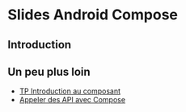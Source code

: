 # Slides Android Compose

## Introduction

<SlidesDeck src="android_compose" />

## Un peu plus loin

- [TP Introduction au composant](/tp/composants/android.md)
- [Appeler des API avec Compose](/tp/android/compose/dirty-api.md)